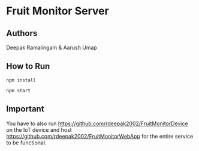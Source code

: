 # Fruit Monitor Server

## Authors

Deepak Ramalingam & Aarush Umap

## How to Run


```npm install```

```npm start```

## Important

You have to also run https://github.com/rdeepak2002/FruitMonitorDevice on the IoT device and host https://github.com/rdeepak2002/FruitMonitorWebApp for the entire service to be functional. 
